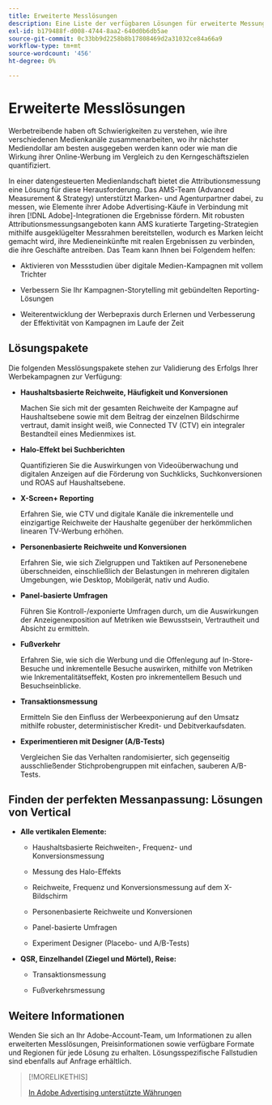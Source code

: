 ```yaml
---
title: Erweiterte Messlösungen
description: Eine Liste der verfügbaren Lösungen für erweiterte Messungen anzeigen.
exl-id: b179488f-d008-4744-8aa2-640d0b6db5ae
source-git-commit: 0c33bb9d2258b8b17808469d2a31032ce84a66a9
workflow-type: tm+mt
source-wordcount: '456'
ht-degree: 0%

---
```


# Erweiterte Messlösungen

Werbetreibende haben oft Schwierigkeiten zu verstehen, wie ihre verschiedenen Medienkanäle zusammenarbeiten, wo ihr nächster Mediendollar am besten ausgegeben werden kann oder wie man die Wirkung ihrer Online-Werbung im Vergleich zu den Kerngeschäftszielen quantifiziert.

In einer datengesteuerten Medienlandschaft bietet die Attributionsmessung eine Lösung für diese Herausforderung. Das AMS-Team (Advanced Measurement &amp; Strategy) unterstützt Marken- und Agenturpartner dabei, zu messen, wie Elemente ihrer Adobe Advertising-Käufe in Verbindung mit ihren [!DNL Adobe]-Integrationen die Ergebnisse fördern. Mit robusten Attributionsmessungsangeboten kann AMS kuratierte Targeting-Strategien mithilfe ausgeklügelter Messrahmen bereitstellen, wodurch es Marken leicht gemacht wird, ihre Medieneinkünfte mit realen Ergebnissen zu verbinden, die ihre Geschäfte antreiben. Das Team kann Ihnen bei Folgendem helfen:

* Aktivieren von Messstudien über digitale Medien-Kampagnen mit vollem Trichter

* Verbessern Sie Ihr Kampagnen-Storytelling mit gebündelten Reporting-Lösungen

* Weiterentwicklung der Werbepraxis durch Erlernen und Verbesserung der Effektivität von Kampagnen im Laufe der Zeit

## Lösungspakete

Die folgenden Messlösungspakete stehen zur Validierung des Erfolgs Ihrer Werbekampagnen zur Verfügung:

* **Haushaltsbasierte Reichweite, Häufigkeit und Konversionen**

  Machen Sie sich mit der gesamten Reichweite der Kampagne auf Haushaltsebene sowie mit dem Beitrag der einzelnen Bildschirme vertraut, damit insight weiß, wie Connected TV (CTV) ein integraler Bestandteil eines Medienmixes ist.

* **Halo-Effekt bei Suchberichten**

  Quantifizieren Sie die Auswirkungen von Videoüberwachung und digitalen Anzeigen auf die Förderung von Suchklicks, Suchkonversionen und ROAS auf Haushaltsebene.

* **X-Screen+ Reporting**

  Erfahren Sie, wie CTV und digitale Kanäle die inkrementelle und einzigartige Reichweite der Haushalte gegenüber der herkömmlichen linearen TV-Werbung erhöhen.

* **Personenbasierte Reichweite und Konversionen**

  Erfahren Sie, wie sich Zielgruppen und Taktiken auf Personenebene überschneiden, einschließlich der Belastungen in mehreren digitalen Umgebungen, wie Desktop, Mobilgerät, nativ und Audio.

* **Panel-basierte Umfragen**

  Führen Sie Kontroll-/exponierte Umfragen durch, um die Auswirkungen der Anzeigenexposition auf Metriken wie Bewusstsein, Vertrautheit und Absicht zu ermitteln.

* **Fußverkehr**

  Erfahren Sie, wie sich die Werbung und die Offenlegung auf In-Store-Besuche und inkrementelle Besuche auswirken, mithilfe von Metriken wie Inkrementalitätseffekt, Kosten pro inkrementellem Besuch und Besuchseinblicke.

* **Transaktionsmessung**

  Ermitteln Sie den Einfluss der Werbeexponierung auf den Umsatz mithilfe robuster, deterministischer Kredit- und Debitverkaufsdaten.

* **Experimentieren mit Designer (A/B-Tests)**

  Vergleichen Sie das Verhalten randomisierter, sich gegenseitig ausschließender Stichprobengruppen mit einfachen, sauberen A/B-Tests.

## Finden der perfekten Messanpassung: Lösungen von Vertical

* **Alle vertikalen Elemente:**

   * Haushaltsbasierte Reichweiten-, Frequenz- und Konversionsmessung

   * Messung des Halo-Effekts

   * Reichweite, Frequenz und Konversionsmessung auf dem X-Bildschirm

   * Personenbasierte Reichweite und Konversionen

   * Panel-basierte Umfragen

   * Experiment Designer (Placebo- und A/B-Tests)

* **QSR, Einzelhandel (Ziegel und Mörtel), Reise:**

   * Transaktionsmessung

   * Fußverkehrsmessung

## Weitere Informationen

Wenden Sie sich an Ihr Adobe-Account-Team, um Informationen zu allen erweiterten Messlösungen, Preisinformationen sowie verfügbare Formate und Regionen für jede Lösung zu erhalten. Lösungsspezifische Fallstudien sind ebenfalls auf Anfrage erhältlich.

>[!MORELIKETHIS]
>
>[In Adobe Advertising unterstützte Währungen](/help/dsp/currency.md)
